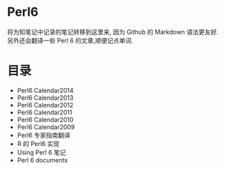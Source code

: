 # Perl6
将为知笔记中记录的笔记转移到这里来, 因为 Github 的 Markdown 语法更友好. 另外还会翻译一些 Perl 6 的文章,顺便记点单词.
# 目录
* Perl6 Calendar2014
* Perl6 Calendar2013
* Perl6 Calendar2012
* Perl6 Calendar2011
* Perl6 Calendar2010
* Perl6 Calendar2009
* Perl6 专家指南翻译
* R 的 Perl6 实现
* Using Perl 6 笔记
* Perl 6 documents
